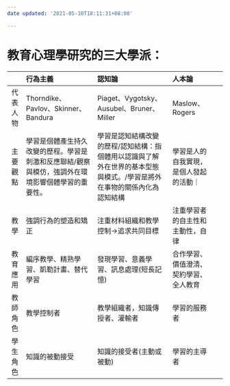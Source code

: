 ```yaml
---
date updated: '2021-05-10T18:11:31+08:00'

---
```


# 教育心理學研究的三大學派：

|      | 行為主義                                              | 認知論                                                          | 人本論                 |   |
| :--: | :------------------------------------------------ | :----------------------------------------------------------- | :------------------ | - |
| 代表人物 | Thorndike、Pavlov、Skinner、Bandura                  | Piaget、Vygotsky、Ausubel、Bruner、Miller                        | Maslow、Rogers       |   |
| 主要觀點 | 學習是個體產生持久改變的歷程。學習是刺激和反應聯結/觀察與模仿，強調外在環境影響個體學習的重要性。 | 學習是認知結構改變的歷程/認知結構：指個體用以認識與了解外在世界的基本型態與模式。/學習是將外在事物的關係內化為認知結構 | 學習是人的自我實現，是個人發起的活動｜ |   |
|  教學  | 強調行為的塑造和矯正                                        | 注重材料組織和教學控制→追求共同目標                                           | 注重學習者的自主性和主動性，自律    |   |
| 教育應用 | 編序教學、精熟學習、凱勒計畫、替代學習                               | 發現學習、意義學習、訊息處理(短長記憶)                                         | 合作學習、價值澄清、契約學習、全人教育 |   |
| 教師角色 | 教學控制者                                             | 教學組織者，知識傳授者、灌輸者                                              | 學習的服務者              |   |
| 學生角色 | 知識的被動接受                                           | 知識的接受者(主動或被動)                                                | 學習的主導者              |   |
